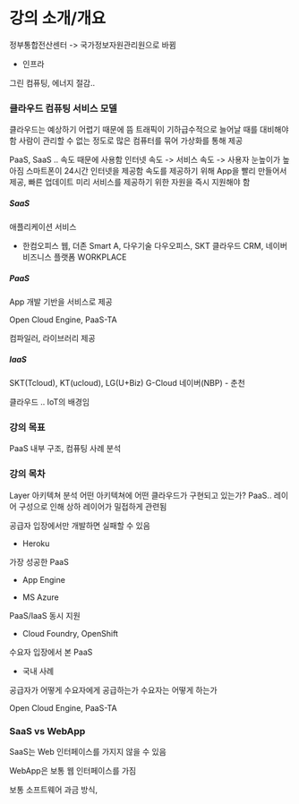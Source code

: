 # 강의 소개/개요

정부통합전산센터 -> 국가정보자원관리원으로 바뀜

* 인프라

그린 컴퓨팅, 에너지 절감..

### 클라우드 컴퓨팅 서비스 모델

클라우드는 예상하기 어렵기 때문에 뜸
트래픽이 기하급수적으로 늘어날 때를 대비해야 함
사람이 관리할 수 없는 정도로 많은 컴퓨터를 묶어 가상화를 통해 제공 

PaaS, SaaS .. 속도 때문에 사용함
인터넷 속도 -> 서비스 속도 -> 사용자 눈높이가 높아짐
스마트폰이 24시간 인터넷을 제공함
속도를 제공하기 위해 App을 빨리 만들어서 제공, 빠른 업데이트
미리 서비스를 제공하기 위한 자원을 즉시 지원해야 함

##### SaaS

애플리케이션 서비스

* 한컴오피스 웹, 더존 Smart A, 다우기술 다우오피스, SKT 클라우드 CRM, 네이버 비즈니스 플랫폼 WORKPLACE

##### PaaS

App 개발 기반을 서비스로 제공

Open Cloud Engine, PaaS-TA

컴파일러, 라이브러리 제공

##### IaaS

SKT(Tcloud), KT(ucloud), LG(U+Biz)
G-Cloud
네이버(NBP) - 춘천

클라우드 .. IoT의 배경임

### 강의 목표

PaaS 내부 구조, 컴퓨팅 사례 분석

### 강의 목차

Layer 아키텍쳐 분석
어떤 아키텍쳐에 어떤 클라우드가 구현되고 있는가?
PaaS.. 레이어 구성으로 인해 상하 레이어가 밀접하게 관련됨

공급자 입장에서만 개발하면 실패할 수 있음

* Heroku

가장 성공한 PaaS

* App Engine

* MS Azure

PaaS/IaaS 동시 지원

* Cloud Foundry, OpenShift

수요자 입장에서 본 PaaS

* 국내 사례

공급자가 어떻게 수요자에게 공급하는가
수요자는 어떻게 하는가

Open Cloud Engine, PaaS-TA

### SaaS vs WebApp

SaaS는 Web 인터페이스를 가지지 않을 수 있음

WebApp은 보통 웹 인터페이스를 가짐

보통 소프트웨어 과금 방식, 